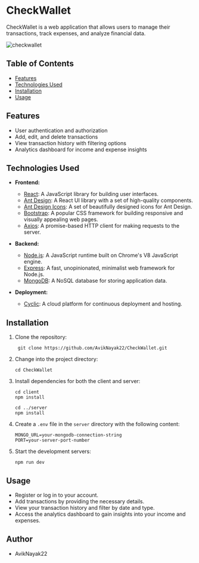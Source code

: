 # CheckWallet

CheckWallet is a web application that allows users to manage their transactions, track expenses, and analyze financial data.

![checkwallet](https://github.com/AvikNayak22/CheckWallet/assets/110925067/77cfd821-0fe8-4266-82bb-023621edd5f5)



## Table of Contents

- [Features](#features)
- [Technologies Used](#technologies-used)
- [Installation](#installation)
- [Usage](#usage)

## Features

- User authentication and authorization
- Add, edit, and delete transactions
- View transaction history with filtering options
- Analytics dashboard for income and expense insights

## Technologies Used
- **Frontend:**
  - [React](https://reactjs.org/): A JavaScript library for building user interfaces.
  - [Ant Design](https://ant.design/): A React UI library with a set of high-quality components.
  - [Ant Design Icons](https://ant.design/components/icon/): A set of beautifully designed icons for Ant Design.
  - [Bootstrap](https://getbootstrap.com/): A popular CSS framework for building responsive and visually appealing web pages.
  - [Axios](https://axios-http.com/): A promise-based HTTP client for making requests to the server.

- **Backend:**
  - [Node.js](https://nodejs.org/): A JavaScript runtime built on Chrome's V8 JavaScript engine.
  - [Express](https://expressjs.com/): A fast, unopinionated, minimalist web framework for Node.js.
  - [MongoDB](https://www.mongodb.com/): A NoSQL database for storing application data.

- **Deployment:**
  - [Cyclic](https://cyclic.sh/): A cloud platform for continuous deployment and hosting.

## Installation

1. Clone the repository:
   
   ```
    git clone https://github.com/AvikNayak22/CheckWallet.git
   ```
2. Change into the project directory: 
   ```
   cd CheckWallet
   ```
3. Install dependencies for both the client and server:
   ```
   cd client
   npm install
   ```
   ```
   cd ../server
   npm install
   ```
4. Create a `.env` file in the `server` directory with the following content:
   ```
   MONGO_URL=your-mongodb-connection-string
   PORT=your-server-port-number
   ```
5. Start the development servers:
   ```
   npm run dev
   ```

## Usage
- Register or log in to your account.
- Add transactions by providing the necessary details.
- View your transaction history and filter by date and type.
- Access the analytics dashboard to gain insights into your income and expenses.

## Author
- AvikNayak22

